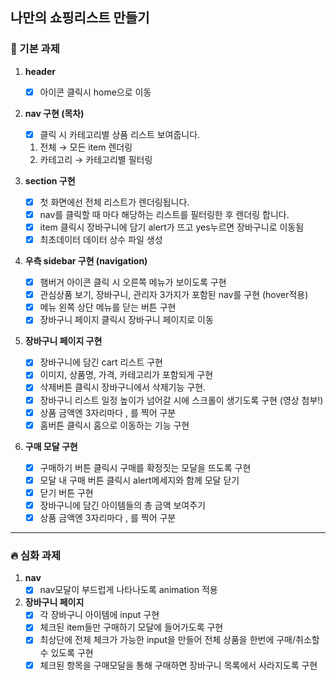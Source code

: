 ## 나만의 쇼핑리스트 만들기

### 🧩 기본 과제

1. **header**

   - [x] 아이콘 클릭시 home으로 이동

2. **nav 구현 (목차)**
   - [x] 클릭 시 카테고리별 상품 리스트 보여줍니다.
   1. 전체 → 모든 item 렌더링
   2. 카테고리 → 카테고리별 필터링
3. **section 구현**
   - [x] 첫 화면에선 전체 리스트가 렌더링됩니다.
   - [x] nav를 클릭할 때 마다 해당하는 리스트를 필터링한 후 렌더링 합니다.
   - [x] item 클릭시 장바구니에 담기 alert가 뜨고 yes누르면 장바구니로 이동됨
   - [x] 최초데이터 데이터 상수 파일 생성
4. **우측 sidebar 구현 (navigation)**
   - [x] 햄버거 아이콘 클릭 시 오른쪽 메뉴가 보이도록 구현
   - [x] 관심상품 보기, 장바구니, 관리자 3가지가 포함된 nav를 구현 (hover적용)
   - [x] 메뉴 왼쪽 상단 메뉴를 닫는 버튼 구현
   - [x] 장바구니 페이지 클릭시 장바구니 페이지로 이동
5. **장바구니 페이지 구현**
   - [x] 장바구니에 담긴 cart 리스트 구현
   - [x] 이미지, 상품명, 가격, 카테고리가 포함되게 구현
   - [x] 삭제버튼 클릭시 장바구니에서 삭제기능 구현.
   - [x] 장바구니 리스트 일정 높이가 넘어갈 시에 스크롤이 생기도록 구현 (영상 첨부!)
   - [x] 상품 금액엔 3자리마다 , 를 찍어 구분
   - [x] 홈버튼 클릭시 홈으로 이동하는 기능 구현
6. **구매 모달 구현**
   - [x] 구매하기 버튼 클릭시 구매를 확정짓는 모달을 뜨도록 구현
   - [x] 모달 내 구매 버튼 클릭시 alert메세지와 함께 모달 닫기
   - [x] 닫기 버튼 구현
   - [x] 장바구니에 담긴 아이템들의 총 금액 보여주기
   - [x] 상품 금액엔 3자리마다 , 를 찍어 구분

---

### 🔥 심화 과제

1. **nav**
   - [x] nav모달이 부드럽게 나타나도록 animation 적용
2. **장바구니 페이지**
   - [x] 각 장바구니 아이템에 input 구현
   - [x] 체크된 item들만 구매하기 모달에 들어가도록 구현
   - [x] 최상단에 전체 체크가 가능한 input을 만들어 전체 상품을 한번에 구매/취소할 수 있도록 구현
   - [x] 체크된 항목을 구매모달을 통해 구매하면 장바구니 목록에서 사라지도록 구현

